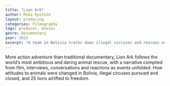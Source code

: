 ```yaml
---
title: "Lion Ark"
author: Mika Epstein
layout: producing
categories: Filmography
tags: producer, movies
genre: Documentary
year: 2013
excerpt: "A team in Bolivia tracks down illegal circuses and rescues every animal."
---
```


More action adventure than traditional documentary, Lion Ark follows the world’s most ambitious and daring animal rescue, with a narrative compiled from film, interviews, conversations and reactions as events unfolded. How attitudes to animals were changed in Bolivia, illegal circuses pursued and closed, and 25 lions airlifted to freedom.